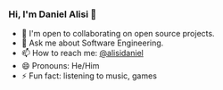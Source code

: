 ### Hi, I'm Daniel Alisi 👋

- 👯 I'm open to collaborating on open source projects.
- 💬 Ask me about Software Engineering.
- 📫 How to reach me: [@alisidaniel](https://twitter.com/alisidaniel)
- 😄 Pronouns: He/Him
- ⚡ Fun fact: listening to music, games

